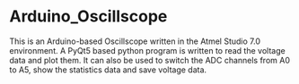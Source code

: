 # Arduino_Oscillscope

This is an Arduino-based Oscillscope written in the Atmel Studio 7.0 environment. A PyQt5 based python program is written to read the voltage data and plot them. It can also be used to switch the ADC channels from A0 to A5, show the statistics data and save voltage data.
